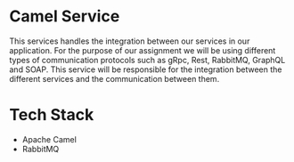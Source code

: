 # Camel Service
This services handles the integration between our services in our application. For the purpose of our assignment we will be using different types of communication protocols such as gRpc, Rest,
RabbitMQ, GraphQL and SOAP. This service will be responsible for the integration between the different services and the communication between them.

# Tech Stack
* Apache Camel
* RabbitMQ
